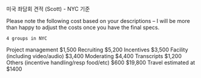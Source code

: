 미국 좌담회 견적 (Scott) - NYC 기준


Please note the following cost based on your descriptions – I will be more than happy to adjust the costs once you have the final specs.

	4 groups in NYC
Project management	$1,500
Recruiting	$5,200
Incentives	$3,500
Facility (including video/audio)	$3,400
Moderating	$4,400
Transcripts	$1,200
Others (incentive handling/resp food/etc)	$600
	$19,800
Travel estimated at $1400	
